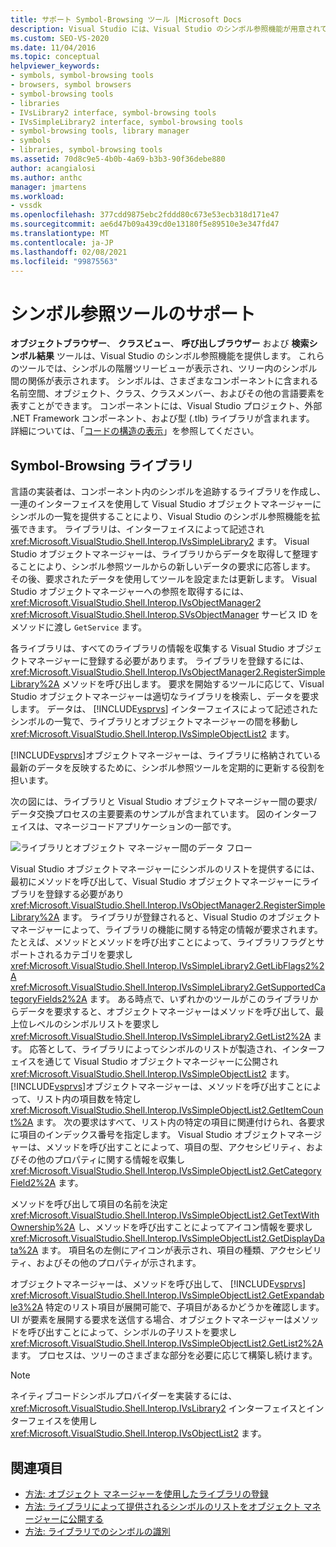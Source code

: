 ```yaml
---
title: サポート Symbol-Browsing ツール |Microsoft Docs
description: Visual Studio には、Visual Studio のシンボル参照機能が用意されています。 コンポーネント内のシンボル用のライブラリを使用して、これらの機能を拡張する方法について説明します。
ms.custom: SEO-VS-2020
ms.date: 11/04/2016
ms.topic: conceptual
helpviewer_keywords:
- symbols, symbol-browsing tools
- browsers, symbol browsers
- symbol-browsing tools
- libraries
- IVsLibrary2 interface, symbol-browsing tools
- IVsSimpleLibrary2 interface, symbol-browsing tools
- symbol-browsing tools, library manager
- symbols
- libraries, symbol-browsing tools
ms.assetid: 70d8c9e5-4b0b-4a69-b3b3-90f36debe880
author: acangialosi
ms.author: anthc
manager: jmartens
ms.workload:
- vssdk
ms.openlocfilehash: 377cdd9875ebc2fddd80c673e53ecb318d171e47
ms.sourcegitcommit: ae6d47b09a439cd0e13180f5e89510e3e347fd47
ms.translationtype: MT
ms.contentlocale: ja-JP
ms.lasthandoff: 02/08/2021
ms.locfileid: "99875563"
---
```

# <a name="supporting-symbol-browsing-tools"></a>シンボル参照ツールのサポート
**オブジェクトブラウザー**、 **クラスビュー**、 **呼び出しブラウザー** および **検索シンボル結果** ツールは、Visual Studio のシンボル参照機能を提供します。 これらのツールでは、シンボルの階層ツリービューが表示され、ツリー内のシンボル間の関係が表示されます。 シンボルは、さまざまなコンポーネントに含まれる名前空間、オブジェクト、クラス、クラスメンバー、およびその他の言語要素を表すことができます。 コンポーネントには、Visual Studio プロジェクト、外部 .NET Framework コンポーネント、および型 (.tlb) ライブラリが含まれます。 詳細については、「[コードの構造の表示](../../ide/viewing-the-structure-of-code.md)」を参照してください。

## <a name="symbol-browsing-libraries"></a>Symbol-Browsing ライブラリ
 言語の実装者は、コンポーネント内のシンボルを追跡するライブラリを作成し、一連のインターフェイスを使用して Visual Studio オブジェクトマネージャーにシンボルの一覧を提供することにより、Visual Studio のシンボル参照機能を拡張できます。 ライブラリは、インターフェイスによって記述され <xref:Microsoft.VisualStudio.Shell.Interop.IVsSimpleLibrary2> ます。 Visual Studio オブジェクトマネージャーは、ライブラリからデータを取得して整理することにより、シンボル参照ツールからの新しいデータの要求に応答します。 その後、要求されたデータを使用してツールを設定または更新します。 Visual Studio オブジェクトマネージャーへの参照を取得するには、 <xref:Microsoft.VisualStudio.Shell.Interop.IVsObjectManager2> <xref:Microsoft.VisualStudio.Shell.Interop.SVsObjectManager> サービス ID をメソッドに渡し `GetService` ます。

 各ライブラリは、すべてのライブラリの情報を収集する Visual Studio オブジェクトマネージャーに登録する必要があります。 ライブラリを登録するには、 <xref:Microsoft.VisualStudio.Shell.Interop.IVsObjectManager2.RegisterSimpleLibrary%2A> メソッドを呼び出します。 要求を開始するツールに応じて、Visual Studio オブジェクトマネージャーは適切なライブラリを検索し、データを要求します。 データは、 [!INCLUDE[vsprvs](../../code-quality/includes/vsprvs_md.md)] インターフェイスによって記述されたシンボルの一覧で、ライブラリとオブジェクトマネージャーの間を移動し <xref:Microsoft.VisualStudio.Shell.Interop.IVsSimpleObjectList2> ます。

 [!INCLUDE[vsprvs](../../code-quality/includes/vsprvs_md.md)]オブジェクトマネージャーは、ライブラリに格納されている最新のデータを反映するために、シンボル参照ツールを定期的に更新する役割を担います。

 次の図には、ライブラリと Visual Studio オブジェクトマネージャー間の要求/データ交換プロセスの主要要素のサンプルが含まれています。 図のインターフェイスは、マネージコードアプリケーションの一部です。

 ![ライブラリとオブジェクト マネージャー間のデータ フロー](../../extensibility/internals/media/callbrowserdiagram.gif "CallBrowserDiagram")

 Visual Studio オブジェクトマネージャーにシンボルのリストを提供するには、最初にメソッドを呼び出して、Visual Studio オブジェクトマネージャーにライブラリを登録する必要があり <xref:Microsoft.VisualStudio.Shell.Interop.IVsObjectManager2.RegisterSimpleLibrary%2A> ます。 ライブラリが登録されると、Visual Studio のオブジェクトマネージャーによって、ライブラリの機能に関する特定の情報が要求されます。 たとえば、メソッドとメソッドを呼び出すことによって、ライブラリフラグとサポートされるカテゴリを要求し <xref:Microsoft.VisualStudio.Shell.Interop.IVsSimpleLibrary2.GetLibFlags2%2A> <xref:Microsoft.VisualStudio.Shell.Interop.IVsSimpleLibrary2.GetSupportedCategoryFields2%2A> ます。 ある時点で、いずれかのツールがこのライブラリからデータを要求すると、オブジェクトマネージャーはメソッドを呼び出して、最上位レベルのシンボルリストを要求し <xref:Microsoft.VisualStudio.Shell.Interop.IVsSimpleLibrary2.GetList2%2A> ます。 応答として、ライブラリによってシンボルのリストが製造され、インターフェイスを通じて Visual Studio オブジェクトマネージャーに公開され <xref:Microsoft.VisualStudio.Shell.Interop.IVsSimpleObjectList2> ます。 [!INCLUDE[vsprvs](../../code-quality/includes/vsprvs_md.md)]オブジェクトマネージャーは、メソッドを呼び出すことによって、リスト内の項目数を特定し <xref:Microsoft.VisualStudio.Shell.Interop.IVsSimpleObjectList2.GetItemCount%2A> ます。 次の要求はすべて、リスト内の特定の項目に関連付けられ、各要求に項目のインデックス番号を指定します。 Visual Studio オブジェクトマネージャーは、メソッドを呼び出すことによって、項目の型、アクセシビリティ、およびその他のプロパティに関する情報を収集し <xref:Microsoft.VisualStudio.Shell.Interop.IVsSimpleObjectList2.GetCategoryField2%2A> ます。

 メソッドを呼び出して項目の名前を決定 <xref:Microsoft.VisualStudio.Shell.Interop.IVsSimpleObjectList2.GetTextWithOwnership%2A> し、メソッドを呼び出すことによってアイコン情報を要求し <xref:Microsoft.VisualStudio.Shell.Interop.IVsSimpleObjectList2.GetDisplayData%2A> ます。 項目名の左側にアイコンが表示され、項目の種類、アクセシビリティ、およびその他のプロパティが示されます。

 オブジェクトマネージャーは、メソッドを呼び出して、 [!INCLUDE[vsprvs](../../code-quality/includes/vsprvs_md.md)] <xref:Microsoft.VisualStudio.Shell.Interop.IVsSimpleObjectList2.GetExpandable3%2A> 特定のリスト項目が展開可能で、子項目があるかどうかを確認します。 UI が要素を展開する要求を送信する場合、オブジェクトマネージャーはメソッドを呼び出すことによって、シンボルの子リストを要求し <xref:Microsoft.VisualStudio.Shell.Interop.IVsSimpleObjectList2.GetList2%2A> ます。 プロセスは、ツリーのさまざまな部分を必要に応じて構築し続けます。

> [!NOTE]
> ネイティブコードシンボルプロバイダーを実装するには、 <xref:Microsoft.VisualStudio.Shell.Interop.IVsLibrary2> インターフェイスとインターフェイスを使用し <xref:Microsoft.VisualStudio.Shell.Interop.IVsObjectList2> ます。

## <a name="see-also"></a>関連項目
- [方法: オブジェクト マネージャーを使用したライブラリの登録](../../extensibility/internals/how-to-register-a-library-with-the-object-manager.md)
- [方法: ライブラリによって提供されるシンボルのリストをオブジェクト マネージャーに公開する](../../extensibility/internals/how-to-expose-lists-of-symbols-provided-by-the-library-to-the-object-manager.md)
- [方法: ライブラリでのシンボルの識別](../../extensibility/internals/how-to-identify-symbols-in-a-library.md)
